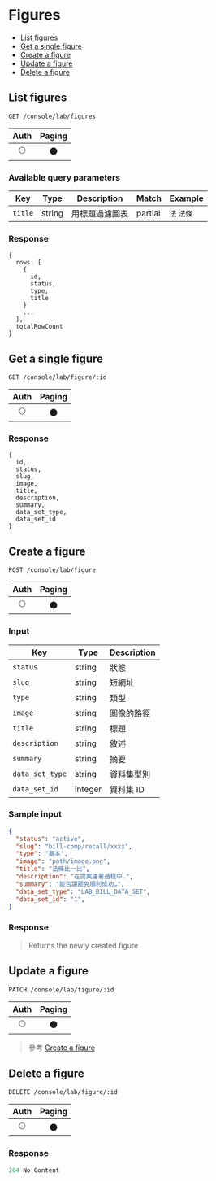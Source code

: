 # Figures

- [List figures](#list-figures)
- [Get a single figure](#get-a-single-figure)
- [Create a figure](#create-a-figure)
- [Update a figure](#update-a-figure)
- [Delete a figure](#delete-a-figure)

## List figures
```
GET /console/lab/figures
```

| Auth | Paging |
| :---: | :---: |
| 🌕 | 🌑 |

### Available query parameters

| Key | Type | Description | Match | Example |
| --- | --- | --- | --- | --- |
| `title` | string | 用標題過濾圖表 | partial | `法` `法條` |

### Response
```
{
  rows: [
    {
      id,
      status,
      type,
      title
    }
    ...
  ],
  totalRowCount
}
```

## Get a single figure
```
GET /console/lab/figure/:id
```

| Auth | Paging |
| :---: | :---: |
| 🌕 | 🌑 |

### Response
```
{
  id,
  status,
  slug,
  image,
  title,
  description,
  summary,
  data_set_type,
  data_set_id
}
```

## Create a figure
```
POST /console/lab/figure
```

| Auth | Paging |
| :---: | :---: |
| 🌕 | 🌑 |

### Input

| Key | Type | Description |
| --- | --- | --- |
| `status` | string | 狀態 |
| `slug` | string | 短網址 |
| `type` | string | 類型 |
| `image` | string | 圖像的路徑 |
| `title` | string | 標題 |
| `description` | string | 敘述 |
| `summary` | string | 摘要 |
| `data_set_type` | string | 資料集型別 |
| `data_set_id` | integer | 資料集 ID |

### Sample input
```json
{
  "status": "active",
  "slug": "bill-comp/recall/xxxx",
  "type": "基本",
  "image": "path/image.png",
  "title": "法條比一比",
  "description": "在提案連署過程中…",
  "summary": "能否讓罷免順利成功…",
  "data_set_type": "LAB_BILL_DATA_SET",
  "data_set_id": "1",
}
```

### Response
> Returns the newly created figure

## Update a figure
```
PATCH /console/lab/figure/:id
```

| Auth | Paging |
| :---: | :---: |
| 🌕 | 🌑 |

> 參考 [Create a figure](#create-a-figure)

## Delete a figure
```
DELETE /console/lab/figure/:id
```

| Auth | Paging |
| :---: | :---: |
| 🌕 | 🌑 |

### Response
```javascript
204 No Content
```
